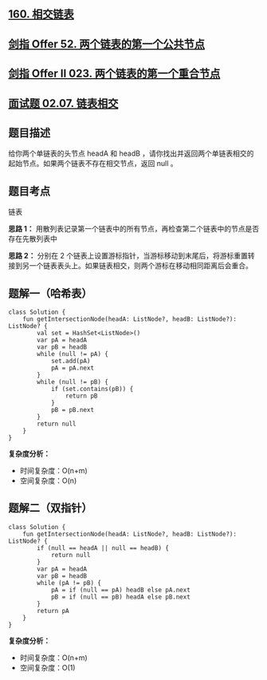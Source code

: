 ## [160. 相交链表](https://leetcode.cn/problems/intersection-of-two-linked-lists/)
## [剑指 Offer 52. 两个链表的第一个公共节点](https://leetcode.cn/problems/liang-ge-lian-biao-de-di-yi-ge-gong-gong-jie-dian-lcof/)
## [剑指 Offer II 023. 两个链表的第一个重合节点](https://leetcode.cn/problems/3u1WK4/)
## [面试题 02.07. 链表相交](https://leetcode.cn/problems/intersection-of-two-linked-lists-lcci/)

## 题目描述

给你两个单链表的头节点 headA 和 headB ，请你找出并返回两个单链表相交的起始节点。如果两个链表不存在相交节点，返回 null 。

## 题目考点

链表

**思路 1：** 用散列表记录第一个链表中的所有节点，再检查第二个链表中的节点是否存在先散列表中

**思路 2：** 分别在 2 个链表上设置游标指针，当游标移动到末尾后，将游标重置转接到另一个链表表头上。如果链表相交，则两个游标在移动相同距离后会重合。

## 题解一（哈希表）
 
```
class Solution {
    fun getIntersectionNode(headA: ListNode?, headB: ListNode?): ListNode? {
        val set = HashSet<ListNode>()
        var pA = headA
        var pB = headB
        while (null != pA) {
            set.add(pA)
            pA = pA.next
        }
        while (null != pB) {
            if (set.contains(pB)) {
                return pB
            }
            pB = pB.next
        }
        return null
    }
}
```

**复杂度分析：**

- 时间复杂度：O(n+m)
- 空间复杂度：O(n) 


## 题解二（双指针）
 
```
class Solution {
    fun getIntersectionNode(headA: ListNode?, headB: ListNode?): ListNode? {
        if (null == headA || null == headB) {
            return null
        }
        var pA = headA
        var pB = headB
        while (pA != pB) {
            pA = if (null == pA) headB else pA.next
            pB = if (null == pB) headA else pB.next
        }
        return pA
    }
}
```

**复杂度分析：**

- 时间复杂度：O(n+m)
- 空间复杂度：O(1) 
